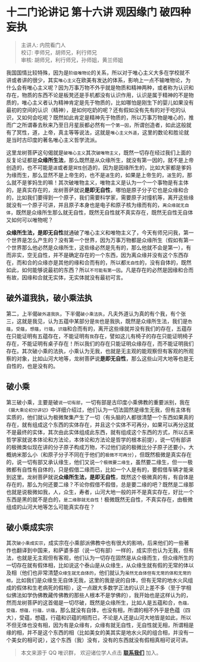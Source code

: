 # 十二门论讲记 第十六讲 观因缘门 破四种妄执

> 主讲人: 内院看门人 <br />
> 校订: 李师兄，胡师兄，利行师兄 <br />
> 审核: 胡师兄，利行师兄，孙师姐，黄兰师姐 <br />

我国国情比较特殊，因为是`阶级唯物论`的关系，所以对于唯心主义大多在学校就不讲或者讲的很少，其实`唯心主义`在欧美有发达的体系，影响上一点不输唯物论，为什么会有唯心主义呢？因为万事万物不外乎就是物质和精神两种，或者称为认识和存在，物质的东西不论是板凳还是手机都没有认识作用，认识是属于精神的不是物质的，唯心主义者认为精神肯定是先于物质的，比如哪怕是刚生下的婴儿如果没有最初的空间的认识（精神），是如何吃奶的呢？还有假如没有先有的对于吃的认识，又如何会吃呢？既然如此肯定是精神先于物质的，所以万事万物是唯心的，推而广之所谓春去秋来乃至日月星辰都必然有一个`第一因`，所谓创造者，如此这般就有了冥性，道，上帝，真主等等说法，这就是`唯心主义外道`，这里的数论和胜论就是当时古印度的著名唯心主义哲学流派。

这里龙树菩萨这句偈就是`破唯心主义`其次`破唯物主义`，既然一切存在经过我们上面的反复论证都是**众缘所生法**，那么既然是从众缘所生，就没有第一因的，就不是上帝创造的，也不可能是`道`或者是`冥性`创造的，因为是因缘所生的，比如大家都是爹妈为缘而生，那么显然不是上帝生的，也不是`道`生的，如果是上帝生的，`道`生的，那么就不是爹妈生的嘛！其次破唯物主义，唯物主义是认为一个一个事物是有主体的，是真实存在的，龙树菩萨就说**是即无自性**，哪怕是原子分子它也是众缘和合的，比如我们要得到一个原子，我们需要科学家，需要原子对撞机等，离开这些缘就没有一个原子可讲，并且原子本身也是电子和原子核为缘而有的，`离众缘就无自体`，既然是众缘所生那么就无自性，既然无自性就不真实存在，既然无自性无自体又如何可以唯物呢？

**众缘所生法，是即无自性**就通破了唯心主义和唯物主义了，今天有师兄问我，第一个世界是怎么产生的？没有第一个世界，因为万事万物都是众缘所生（假如有第一个世界那么他必然是众缘所生，这些缘必然是先有的，那么他就不会是第一），有而非实，空无自性，并不是确定存在的一个东西，因为离众缘并没有这个东西存在，而和合的众缘亦是其他的缘和合而有的，所以都`无自性`的，没有自体的，既然如此，如何能够说最初的东西？所以`不可能有第一因`。凡是存在的必然是因缘和合而有故，因缘和合就无实体，无实体就没有最初可言。

## 破外道我执，破小乘法执

第二，上半偈`破外道我执`，下半偈`破小乘法执`，凡夫外道认为真的有个我，有个张三，这就是我见，认为五蕴中某部分是`我`也是我执，既然是众缘所生法，我们是`色蕴`，`受蕴`，`想蕴`，`行蕴`，`识蕴`和合而有的，离开这些缘就并没有我们的存在，五蕴存在只能证明有五蕴存在，不能证明有`我`存在，譬如这儿有椅子的存在只能证明椅子存在，不能证明有桌子存在！所以我们的存在只能证明众缘存在，而不能证明我们存在。其次破小乘的法执，小乘认为无我，也就是无主观的能观察但有客观的所观察的对象，比如山河大地等，龙树菩萨说**是即无自性**，那么这些山河大地等也是无自性的，也是没有的。

## 破小乘

第三破小乘，主要是破`说一切有部`，一切有部是古印度小乘佛教的重要派别，我在`《摄大乘论初分讲记》`中详细介绍过，他们认为一切法固然是缘生无我，但有主体有实质的，他们就认为极微聚集产生了一切（有头脑的人都很清楚一个东西如果真的存在，就有组成这个东西的实体存在，并且这个实体不可再分，如果可以再分这就不是最终的实体，其次由此实体组成此东西，就有组成这个东西的方式，所以古来哲学家就说本体论和方法论，本体论和方法论是哲学的根本前提），说一切有部讲的极微类似现在讲的分子原子构成万物，不过他们说的极微比分子原子还要小，大概纳米那么小（和原子分子不同在于他们的`极微不可再分`），但既然极微是真实存在的，说一切有部又承认缘生，他们又说`一个极微要二缘生`，虽然要二缘生，但一一极微都有自性有自体的，只是假借二缘而已，比如一个人是有的，要假借车辆才能来到这里。龙树菩萨就说**众缘所生法，是即无自性**，既然这个极微真的有，有自体是存在的，那么为何还要二缘？不论你假借不假借，总是要二缘的吧？既然是二缘那也就是说极微如我，人，众生，寿者，山河大地一般的并不是真实存在，好比一个东西是黑的就不是白的，`是二缘那就无自性`！极微既然无自性，不真实存在，由极微组成的山河大地等怎么可能真实存在？

## 破小乘成实宗

其次`破小乘成实宗`，成实宗在小乘部派佛教中也有很大的影响，后来他们的一些著作也翻译到中国来，和萨婆多部（说一切有部）一样的，成实宗也认为无我，但有法，也就是无主观但有客观，他们认为一切存在固然是从众缘而生，但众缘所生的一切存在就有假体相，比如说这个泰山是从众缘生，从众缘生就有假的无常的体以及相（他们也非常清楚`众缘生就无自体的`，他们就认为`虽然无自体但有无常的体和无常的相`，比如我们是众缘生无自体无我，这里的我是说的自体，但有无常的地水火风组成的假体和生老病死的假相），这一点跟大多数学正法的认识上差不多（至于学相似佛法如学伪佛教藏传佛教的那些人根本不是学佛的），我开始也是这样认为的，然而龙树菩萨的这首偈是一切尽破，既然是众缘所生，比如人是五蕴和合，`色蕴，受蕴，想蕴，行蕴，识蕴`，那么就没有自体，也没有相，所谓的相不外乎是色蕴（四大），受蕴，想蕴，行蕴和识蕴的相而已，不论是人还是山河大地皆是如此，所以不但无体也没有相，因为有是众缘有，众缘有就无自性，无自性就无相，所谓相是缘的相，并不是这个东西的相（比如美女的美其实是地水火风的组合相，并没有一个美女的相可说），这个东西（我）没有，没有的东西就没有假相真相可说可讲。

> 本文来源于 QQ 唯识群， 欢迎诸位学人点击 **[联系我们](https://mp.weixin.qq.com/s/lZCfWjmLjgNR165Tx4_bCQ)** 加入。
